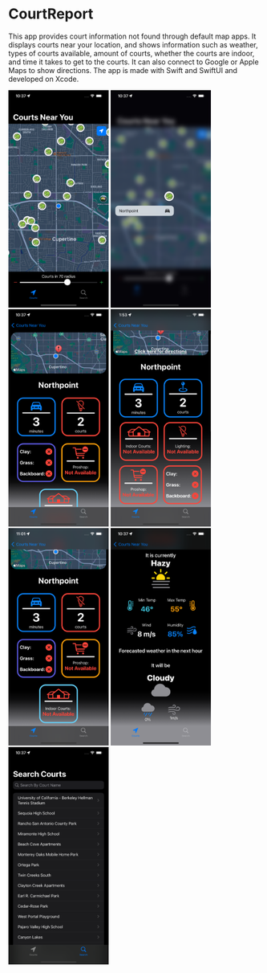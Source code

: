 # CourtReport
This app provides court information not found through default map apps. It displays courts near your location, and shows information such as weather, types of courts available, amount of courts, whether the courts are indoor, and time it takes to get to the courts. It can also connect to Google or Apple Maps to show directions. The app is made with Swift and SwiftUI and developed on Xcode.


<img src="/TennisHelperV2/SimulatorSS/6.5/screenshot_1.png?raw=true" alt="drawing" width="200"/>
<img src="/TennisHelperV2/SimulatorSS/6.5/screenshot_2.png?raw=true" alt="drawing" width="200"/>
<img src="/TennisHelperV2/SimulatorSS/6.5/screenshot_3.png?raw=true" alt="drawing" width="200"/>
<img src="/TennisHelperV2/SimulatorSS/6.5/screenshot_4.png?raw=true" alt="drawing" width="200"/>
<img src="/TennisHelperV2/SimulatorSS/6.5/screenshot_5.png?raw=true" alt="drawing" width="200"/>
<img src="/TennisHelperV2/SimulatorSS/6.5/screenshot_6.png?raw=true" alt="drawing" width="200"/>
<img src="/TennisHelperV2/SimulatorSS/6.5/screenshot_7.png?raw=true" alt="drawing" width="200"/>
